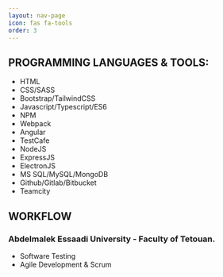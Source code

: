 ```yaml
---
layout: nav-page
icon: fas fa-tools
order: 3
---
```

## PROGRAMMING LANGUAGES & TOOLS:
- HTML
- CSS/SASS
- Bootstrap/TailwindCSS
- Javascript/Typescript/ES6
- NPM
- Webpack
- Angular
- TestCafe
- NodeJS
- ExpressJS
- ElectronJS
- MS SQL/MySQL/MongoDB
- Github/Gitlab/Bitbucket
- Teamcity

## WORKFLOW
### Abdelmalek Essaadi University - Faculty of Tetouan.
- Software Testing
- Agile Development & Scrum